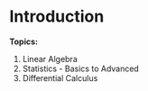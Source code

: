 # Introduction

**Topics:**

1. Linear Algebra
2. Statistics - Basics to Advanced
3. Differential Calculus
